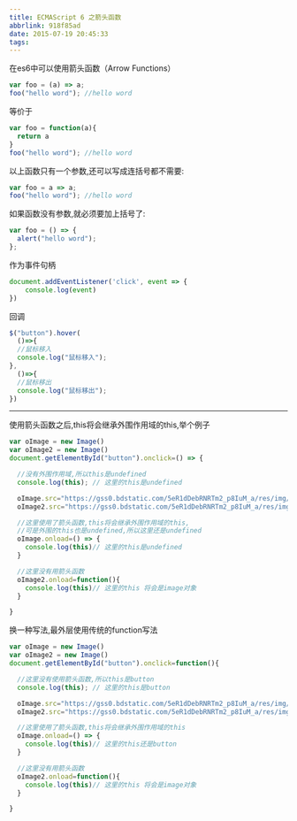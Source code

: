 ```yaml
---
title: ECMAScript 6 之箭头函数
abbrlink: 918f85ad
date: 2015-07-19 20:45:33
tags:
---
```


在es6中可以使用箭头函数（Arrow Functions）

``` javascript
var foo = (a) => a;
foo("hello word"); //hello word
```

等价于      

``` javascript
var foo = function(a){
  return a
}
foo("hello word"); //hello word

```
<!-- more -->
以上函数只有一个参数,还可以写成连括号都不需要:
``` javascript
var foo = a => a;
foo("hello word"); //hello word
```

如果函数没有参数,就必须要加上括号了:
``` javascript
var foo = () => {
  alert("hello word");
};
```


作为事件句柄
```javascript
document.addEventListener('click', event => {
    console.log(event)
})
```

回调
```javascript
$("button").hover(
  ()=>{
  //鼠标移入
  console.log("鼠标移入");
},
  ()=>{
  //鼠标移出
  console.log("鼠标移出");
})
```

***

使用箭头函数之后,this将会继承外围作用域的this,举个例子
```javascript
var oImage = new Image()
var oImage2 = new Image()
document.getElementById("button").onclick=() => {

  //没有外围作用域,所以this是undefined
  console.log(this); // 这里的this是undefined

  oImage.src="https://gss0.bdstatic.com/5eR1dDebRNRTm2_p8IuM_a/res/img/richanglogo168_24.png";
  oImage2.src="https://gss0.bdstatic.com/5eR1dDebRNRTm2_p8IuM_a/res/img/richanglogo168_24.png";

  //这里使用了箭头函数,this将会继承外围作用域的this,
  //可是外围的this也是undefined,所以这里还是undefined
  oImage.onload=() => {
    console.log(this)// 这里的this是undefined
  }

  //这里没有用箭头函数
  oImage2.onload=function(){
    console.log(this)// 这里的this 将会是image对象
  }

}
```

换一种写法,最外层使用传统的function写法
```javascript
var oImage = new Image()
var oImage2 = new Image()
document.getElementById("button").onclick=function(){

  //这里没有使用箭头函数,所以this是button
  console.log(this); // 这里的this是button

  oImage.src="https://gss0.bdstatic.com/5eR1dDebRNRTm2_p8IuM_a/res/img/richanglogo168_24.png";
  oImage2.src="https://gss0.bdstatic.com/5eR1dDebRNRTm2_p8IuM_a/res/img/richanglogo168_24.png";

  //这里使用了箭头函数,this将会继承外围作用域的this
  oImage.onload=() => {
    console.log(this)// 这里的this还是button
  }

  //这里没有用箭头函数
  oImage2.onload=function(){
    console.log(this)// 这里的this 将会是image对象
  }

}
```
